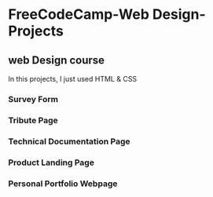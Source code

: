 # FreeCodeCamp-Web Design-Projects
## web Design course
In this projects, I just used HTML & CSS 
### Survey Form
### Tribute Page
### Technical Documentation Page
### Product Landing Page
### Personal Portfolio Webpage
